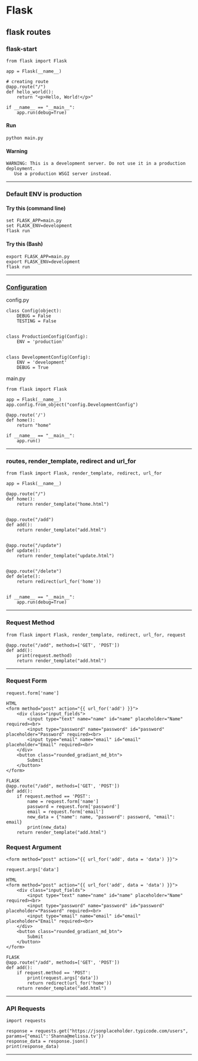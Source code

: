 # Flask

## flask routes
### flask-start
```
from flask import Flask

app = Flask(__name__)

# creating route
@app.route("/")
def hello_world():
    return "<p>Hello, World!</p>"

if __name__ == "__main__":
    app.run(debug=True)
```

#### Run
```
python main.py
```

#### Warning
```
WARNING: This is a development server. Do not use it in a production deployment.
   Use a production WSGI server instead.
```
-------------------------------
### Default ENV is production
#### Try this (command line)
```
set FLASK_APP=main.py
set FLASK_ENV=development
flask run
```

#### Try this (Bash)
```
export FLASK_APP=main.py
export FLASK_ENV=development
flask run
```

---------------------------

### [Configuration](https://flask.palletsprojects.com/en/2.0.x/config/)
config.py
```
class Config(object):
    DEBUG = False
    TESTING = False


class ProductionConfig(Config):
    ENV = 'production'


class DevelopmentConfig(Config):
    ENV = 'development'
    DEBUG = True
```

main.py
```
from flask import Flask

app = Flask(__name__)
app.config.from_object("config.DevelopmentConfig")

@app.route('/')
def home():
    return "home"

if __name__ == "__main__":
    app.run()
```


----------------------------

### routes, render_template, redirect and url_for
```
from flask import Flask, render_template, redirect, url_for

app = Flask(__name__)

@app.route("/")
def home():
    return render_template("home.html")


@app.route("/add")
def add():
    return render_template("add.html")


@app.route("/update")
def update():
    return render_template("update.html")


@app.route("/delete")
def delete():
    return redirect(url_for('home'))


if __name__ == "__main__":
    app.run(debug=True)
```
----------------------------------
### Request Method
```
from flask import Flask, render_template, redirect, url_for, request

@app.route("/add", methods=['GET', 'POST'])
def add():
    print(request.method)
    return render_template("add.html")
```
----------------------------

### Request Form
```
request.form['name']
```

```
HTML
<form method="post" action="{{ url_for('add') }}">
    <div class="input_fields">
        <input type="text" name="name" id="name" placeholder="Name" required><br>
        <input type="password" name="password" id="password" placeholder="Password" required><br>
        <input type="email" name="email" id="email" placeholder="Email" required><br>
    </div>
    <button class="rounded_gradiant_md_btn">
        Submit
    </button>
</form>

FLASK
@app.route("/add", methods=['GET', 'POST'])
def add():
    if request.method == 'POST':
        name = request.form['name']
        password = request.form['password']
        email = request.form['email']
        new_data = {"name": name, "password": password, "email": email}
        print(new_data)
    return render_template("add.html")
```

### Request Argument
```
<form method="post" action="{{ url_for('add', data = 'data') }}">

request.args['data']
```

```
HTML
<form method="post" action="{{ url_for('add', data = 'data') }}">
    <div class="input_fields">
        <input type="text" name="name" id="name" placeholder="Name" required><br>
        <input type="password" name="password" id="password" placeholder="Password" required><br>
        <input type="email" name="email" id="email" placeholder="Email" required><br>
    </div>
    <button class="rounded_gradiant_md_btn">
        Submit
    </button>
</form>

FLASK
@app.route("/add", methods=['GET', 'POST'])
def add():
    if request.method == 'POST':
        print(request.args['data'])
        return redirect(url_for('home'))
    return render_template("add.html")
```

------------------------

### API Requests
```
import requests

response = requests.get("https://jsonplaceholder.typicode.com/users", params={"email":'Shanna@melissa.tv'})
response_data = response.json()
print(response_data)
```
-------------------



